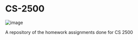 # CS-2500
![image](https://user-images.githubusercontent.com/91383782/236699969-dbc315bf-aaa1-4734-9927-cb970967066e.png)

A repository of the homework assignments done for CS 2500
